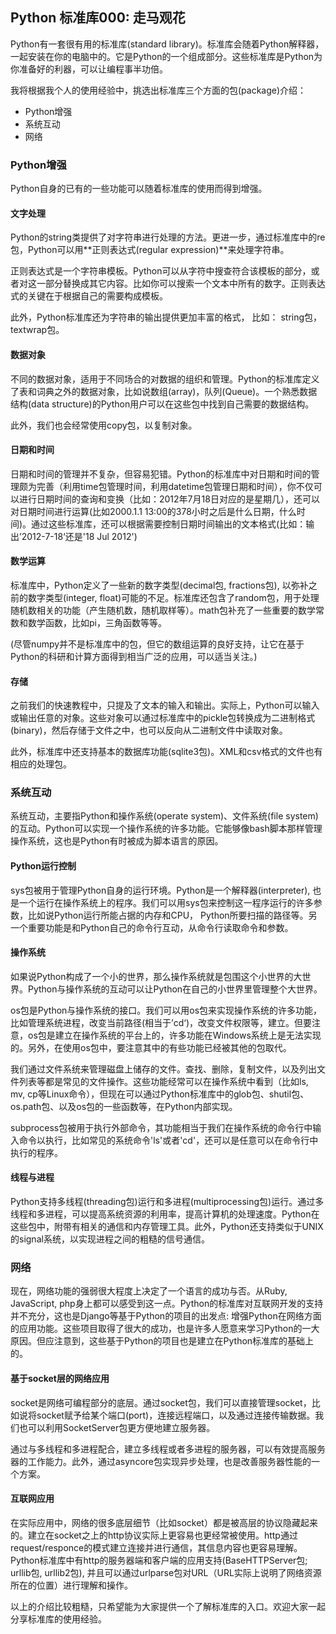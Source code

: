 ## Python 标准库000: 走马观花
Python有一套很有用的标准库(standard library)。标准库会随着Python解释器，一起安装在你的电脑中的。它是Python的一个组成部分。这些标准库是Python为你准备好的利器，可以让编程事半功倍。

我将根据我个人的使用经验中，挑选出标准库三个方面的包(package)介绍：
* Python增强
* 系统互动
* 网络
  
### Python增强
Python自身的已有的一些功能可以随着标准库的使用而得到增强。

#### 文字处理
Python的string类提供了对字符串进行处理的方法。更进一步，通过标准库中的re包，Python可以用**正则表达式(regular expression)**来处理字符串。

正则表达式是一个字符串模板。Python可以从字符中搜查符合该模板的部分，或者对这一部分替换成其它内容。比如你可以搜索一个文本中所有的数字。正则表达式的关键在于根据自己的需要构成模板。

此外，Python标准库还为字符串的输出提供更加丰富的格式， 比如： string包，textwrap包。

#### 数据对象
不同的数据对象，适用于不同场合的对数据的组织和管理。Python的标准库定义了表和词典之外的数据对象，比如说数组(array)，队列(Queue)。一个熟悉数据结构(data structure)的Python用户可以在这些包中找到自己需要的数据结构。

此外，我们也会经常使用copy包，以复制对象。

#### 日期和时间
日期和时间的管理并不复杂，但容易犯错。Python的标准库中对日期和时间的管理颇为完善（利用time包管理时间，利用datetime包管理日期和时间），你不仅可以进行日期时间的查询和变换（比如：2012年7月18日对应的是星期几），还可以对日期时间进行运算(比如2000.1.1 13:00的378小时之后是什么日期，什么时间)。通过这些标准库，还可以根据需要控制日期时间输出的文本格式(比如：输出’2012-7-18‘还是'18 Jul 2012')

#### 数学运算
标准库中，Python定义了一些新的数字类型(decimal包, fractions包), 以弥补之前的数字类型(integer, float)可能的不足。标准库还包含了random包，用于处理随机数相关的功能（产生随机数，随机取样等）。math包补充了一些重要的数学常数和数学函数，比如pi，三角函数等等。

(尽管numpy并不是标准库中的包，但它的数组运算的良好支持，让它在基于Python的科研和计算方面得到相当广泛的应用，可以适当关注。)

#### 存储
之前我们的快速教程中，只提及了文本的输入和输出。实际上，Python可以输入或输出任意的对象。这些对象可以通过标准库中的pickle包转换成为二进制格式(binary)，然后存储于文件之中，也可以反向从二进制文件中读取对象。

此外，标准库中还支持基本的数据库功能(sqlite3包)。XML和csv格式的文件也有相应的处理包。

### 系统互动
系统互动，主要指Python和操作系统(operate system)、文件系统(file system)的互动。Python可以实现一个操作系统的许多功能。它能够像bash脚本那样管理操作系统，这也是Python有时被成为脚本语言的原因。

####  Python运行控制
sys包被用于管理Python自身的运行环境。Python是一个解释器(interpreter), 也是一个运行在操作系统上的程序。我们可以用sys包来控制这一程序运行的许多参数，比如说Python运行所能占据的内存和CPU， Python所要扫描的路径等。另一个重要功能是和Python自己的命令行互动，从命令行读取命令和参数。

#### 操作系统
如果说Python构成了一个小的世界，那么操作系统就是包围这个小世界的大世界。Python与操作系统的互动可以让Python在自己的小世界里管理整个大世界。

os包是Python与操作系统的接口。我们可以用os包来实现操作系统的许多功能，比如管理系统进程，改变当前路径(相当于’cd‘)，改变文件权限等，建立。但要注意，os包是建立在操作系统的平台上的，许多功能在Windows系统上是无法实现的。另外，在使用os包中，要注意其中的有些功能已经被其他的包取代。

我们通过文件系统来管理磁盘上储存的文件。查找、删除，复制文件，以及列出文件列表等都是常见的文件操作。这些功能经常可以在操作系统中看到（比如ls, mv, cp等Linux命令），但现在可以通过Python标准库中的glob包、shutil包、os.path包、以及os包的一些函数等，在Python内部实现。

subprocess包被用于执行外部命令，其功能相当于我们在操作系统的命令行中输入命令以执行，比如常见的系统命令'ls'或者'cd'，还可以是任意可以在命令行中执行的程序。

#### 线程与进程
Python支持多线程(threading包)运行和多进程(multiprocessing包)运行。通过多线程和多进程，可以提高系统资源的利用率，提高计算机的处理速度。Python在这些包中，附带有相关的通信和内存管理工具。此外，Python还支持类似于UNIX的signal系统，以实现进程之间的粗糙的信号通信。

### 网络
现在，网络功能的强弱很大程度上决定了一个语言的成功与否。从Ruby, JavaScript, php身上都可以感受到这一点。Python的标准库对互联网开发的支持并不充分，这也是Django等基于Python的项目的出发点: 增强Python在网络方面的应用功能。这些项目取得了很大的成功，也是许多人愿意来学习Python的一大原因。但应注意到，这些基于Python的项目也是建立在Python标准库的基础上的。

#### 基于socket层的网络应用
socket是网络可编程部分的底层。通过socket包，我们可以直接管理socket，比如说将socket赋予给某个端口(port)，连接远程端口，以及通过连接传输数据。我们也可以利用SocketServer包更方便地建立服务器。

通过与多线程和多进程配合，建立多线程或者多进程的服务器，可以有效提高服务器的工作能力。此外，通过asyncore包实现异步处理，也是改善服务器性能的一个方案。

#### 互联网应用
在实际应用中，网络的很多底层细节（比如socket）都是被高层的协议隐藏起来的。建立在socket之上的http协议实际上更容易也更经常被使用。http通过request/responce的模式建立连接并进行通信，其信息内容也更容易理解。Python标准库中有http的服务器端和客户端的应用支持(BaseHTTPServer包; urllib包, urllib2包), 并且可以通过urlparse包对URL（URL实际上说明了网络资源所在的位置）进行理解和操作。

以上的介绍比较粗糙，只希望能为大家提供一个了解标准库的入口。欢迎大家一起分享标准库的使用经验。